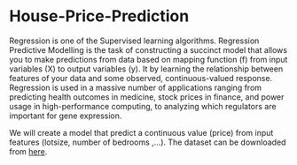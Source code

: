 # House-Price-Prediction

Regression is one of the Supervised learning algorithms. Regression Predictive Modelling is the task of constructing a 
succinct model that allows you to make predictions from data based on mapping function (f) from input variables (X) to 
output variables (y). It by learning the relationship between features of your data and some observed, continuous-valued 
response. Regression is used in a massive number of applications ranging from predicting health outcomes in medicine, stock prices in finance, and power
usage in high-performance computing, to analyzing which regulators are important for gene expression. 

We will create a model that predict a continuous value (price) from input features (lotsize, number of bedrooms 
,...). The dataset can be downloaded from <a href="https://vincentarelbundock.github.io/Rdatasets/csv/Ecdat/Housing.csv">here</a>.


